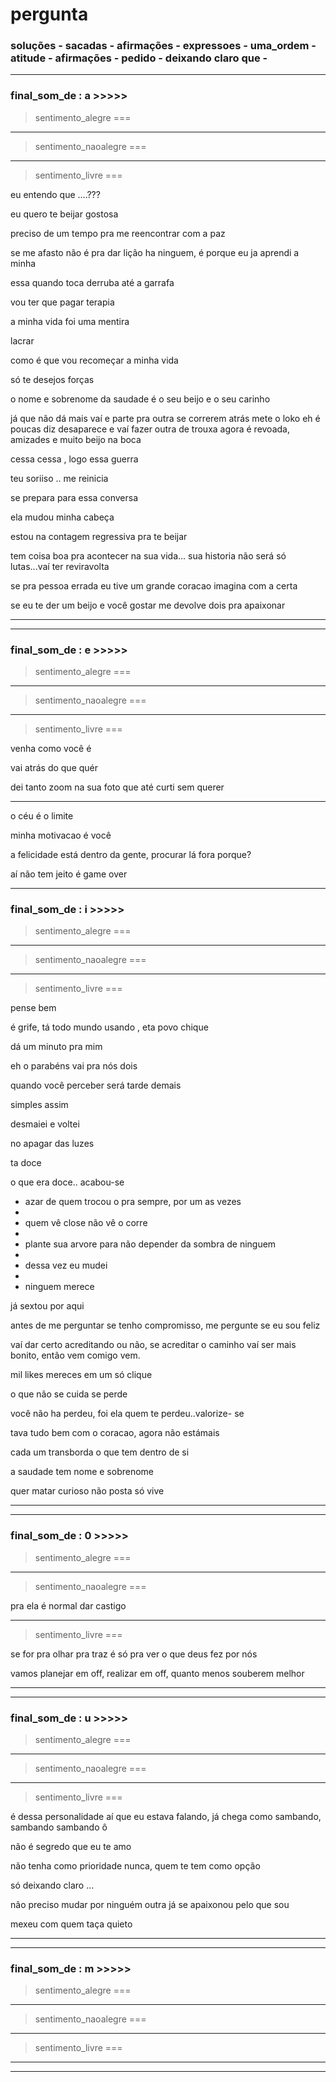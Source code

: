 # pergunta
### soluções - sacadas - afirmações - expressoes - uma_ordem - atitude - afirmações - pedido - deixando claro que -

---
### final_som_de : a >>>>>

> sentimento_alegre ===


***


> sentimento_naoalegre ===


***

> sentimento_livre ===

eu entendo que ....???

eu quero te beijar gostosa

preciso de um tempo pra me reencontrar com a paz

se me afasto não é pra dar lição ha ninguem, é porque eu ja aprendi a minha

essa quando toca derruba até a garrafa

vou ter que pagar terapia

a minha vida foi uma mentira

lacrar

como é que vou recomeçar a minha vida

só te desejos forças

o nome e sobrenome da saudade é o seu beijo e o seu carinho

já que não dá mais
vaí e parte pra outra
se correrem atrás
mete o loko eh é poucas
diz desaparece e vaí fazer outra de trouxa
agora é revoada, amizades e muito beijo na boca

cessa cessa , logo essa guerra

teu soriiso .. me reinicia

se prepara para essa conversa

ela mudou minha cabeça

estou na contagem regressiva pra te beijar


tem coisa boa pra acontecer na sua vida... sua historia não será só lutas...vaí ter reviravolta

se pra pessoa errada eu tive um grande coracao imagina com a certa

se eu te der um beijo e você gostar
me devolve dois pra apaixonar

***

---
### final_som_de : e >>>>>

> sentimento_alegre ===


***


> sentimento_naoalegre ===


***


> sentimento_livre ===

venha como você é

vai atrás do que quér

dei tanto zoom na sua foto que até curti sem querer



***


o céu é o limite

minha motivacao é você

a felicidade está dentro da gente, procurar lá fora porque?

aí não tem jeito é game over

---
### final_som_de : i >>>>>

> sentimento_alegre ===


***


> sentimento_naoalegre ===


***


> sentimento_livre ===

pense bem

é grife, tá todo mundo usando , eta povo chique

dá um minuto pra mim

eh o parabéns vai pra nós dois

quando você perceber será tarde demais

simples assim

desmaiei e voltei

no apagar das luzes

ta doce

o que era doce.. acabou-se

- azar de quem trocou o pra sempre, por um as vezes
-
- quem vê close não vê o corre
-
- plante sua arvore para não depender da sombra de ninguem
-
- dessa vez eu mudei
-
- ninguem merece

já sextou por aqui

antes de me perguntar se tenho compromisso, me pergunte se eu sou feliz

vaí dar certo acreditando ou não, se acreditar o caminho vaí ser mais bonito, então vem comigo vem.

mil likes mereces em  um só clique

o que não se cuida se perde

você não ha perdeu, foi ela quem te perdeu..valorize- se

tava tudo bem com o coracao, agora não estámais

cada um transborda o que tem dentro de si

a saudade tem nome e sobrenome

quer matar curioso não posta só vive

***






---

### final_som_de : 0 >>>>>

> sentimento_alegre ===


***


> sentimento_naoalegre ===

pra ela é normal dar castigo


***


> sentimento_livre ===

se for pra olhar pra traz é só pra ver o que deus fez por nós

vamos planejar em off, realizar em off, quanto menos souberem melhor

***

---

### final_som_de : u >>>>>

> sentimento_alegre ===


***


> sentimento_naoalegre ===


***


> sentimento_livre ===

é dessa personalidade aí que eu estava falando, já chega como sambando, sambando sambando ô

não é segredo que eu te amo

não tenha como prioridade nunca, quem te tem como opção

só deixando claro ...

não preciso mudar por ninguém
outra já se apaixonou pelo que sou

mexeu com quem taça quieto





***

---

### final_som_de : m >>>>>

> sentimento_alegre ===


***


> sentimento_naoalegre ===


***


> sentimento_livre ===


***






---
